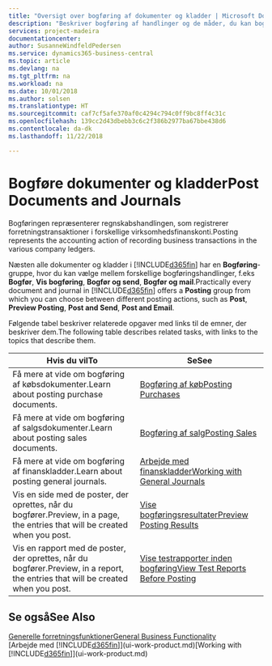 ```yaml
---
title: "Oversigt over bogføring af dokumenter og kladder | Microsoft Docs"
description: "Beskriver bogføring af handlinger og de måder, du kan bogføre dokumenter og kladder."
services: project-madeira
documentationcenter: 
author: SusanneWindfeldPedersen
ms.service: dynamics365-business-central
ms.topic: article
ms.devlang: na
ms.tgt_pltfrm: na
ms.workload: na
ms.date: 10/01/2018
ms.author: solsen
ms.translationtype: HT
ms.sourcegitcommit: caf7cf5afe370af0c4294c794c0ff9bc8ff4c31c
ms.openlocfilehash: 139cc2d43dbebb3c6c2f386b2977ba67bbe438d6
ms.contentlocale: da-dk
ms.lasthandoff: 11/22/2018

---
```

# <a name="post-documents-and-journals"></a><span data-ttu-id="b2574-103">Bogføre dokumenter og kladder</span><span class="sxs-lookup"><span data-stu-id="b2574-103">Post Documents and Journals</span></span>
<span data-ttu-id="b2574-104">Bogføringen repræsenterer regnskabshandlingen, som registrerer forretningstransaktioner i forskellige virksomhedsfinanskonti.</span><span class="sxs-lookup"><span data-stu-id="b2574-104">Posting represents the accounting action of recording business transactions in the various company ledgers.</span></span>

<span data-ttu-id="b2574-105">Næsten alle dokumenter og kladder i [!INCLUDE[d365fin](includes/d365fin_md.md)] har en **Bogføring**-gruppe, hvor du kan vælge mellem forskellige bogføringshandlinger, f.eks **Bogfør**, **Vis bogføring**, **Bogfør og send**, **Bogfør og mail**.</span><span class="sxs-lookup"><span data-stu-id="b2574-105">Practically every document and journal in [!INCLUDE[d365fin](includes/d365fin_md.md)] offers a **Posting** group from which you can choose between different posting actions, such as **Post**, **Preview Posting**, **Post and Send**, **Post and Email**.</span></span>

<span data-ttu-id="b2574-106">Følgende tabel beskriver relaterede opgaver med links til de emner, der beskriver dem.</span><span class="sxs-lookup"><span data-stu-id="b2574-106">The following table describes related tasks, with links to the topics that describe them.</span></span>

| <span data-ttu-id="b2574-107">Hvis du vil</span><span class="sxs-lookup"><span data-stu-id="b2574-107">To</span></span> | <span data-ttu-id="b2574-108">Se</span><span class="sxs-lookup"><span data-stu-id="b2574-108">See</span></span> |
| --- | --- |
| <span data-ttu-id="b2574-109">Få mere at vide om bogføring af købsdokumenter.</span><span class="sxs-lookup"><span data-stu-id="b2574-109">Learn about posting purchase documents.</span></span> |[<span data-ttu-id="b2574-110">Bogføring af køb</span><span class="sxs-lookup"><span data-stu-id="b2574-110">Posting Purchases</span></span>](ui-post-purchases.md) |
| <span data-ttu-id="b2574-111">Få mere at vide om bogføring af salgsdokumenter.</span><span class="sxs-lookup"><span data-stu-id="b2574-111">Learn about posting sales documents.</span></span> |[<span data-ttu-id="b2574-112">Bogføring af salg</span><span class="sxs-lookup"><span data-stu-id="b2574-112">Posting Sales</span></span>](ui-post-sales.md) |
| <span data-ttu-id="b2574-113">Få mere at vide om bogføring af finanskladder.</span><span class="sxs-lookup"><span data-stu-id="b2574-113">Learn about posting general journals.</span></span> |[<span data-ttu-id="b2574-114">Arbejde med finanskladder</span><span class="sxs-lookup"><span data-stu-id="b2574-114">Working with General Journals</span></span>](ui-work-general-journals.md) |
| <span data-ttu-id="b2574-115">Vis en side med de poster, der oprettes, når du bogfører.</span><span class="sxs-lookup"><span data-stu-id="b2574-115">Preview, in a page, the entries that will be created when you post.</span></span> |[<span data-ttu-id="b2574-116">Vise bogføringsresultater</span><span class="sxs-lookup"><span data-stu-id="b2574-116">Preview Posting Results</span></span>](ui-how-preview-post-results.md) |
| <span data-ttu-id="b2574-117">Vis en rapport med de poster, der oprettes, når du bogfører.</span><span class="sxs-lookup"><span data-stu-id="b2574-117">Preview, in a report, the entries that will be created when you post.</span></span> |[<span data-ttu-id="b2574-118">Vise testrapporter inden bogføring</span><span class="sxs-lookup"><span data-stu-id="b2574-118">View Test Reports Before Posting</span></span>](ui-how-view-test-reports-posting.md) |

## <a name="see-also"></a><span data-ttu-id="b2574-119">Se også</span><span class="sxs-lookup"><span data-stu-id="b2574-119">See Also</span></span>
[<span data-ttu-id="b2574-120">Generelle forretningsfunktioner</span><span class="sxs-lookup"><span data-stu-id="b2574-120">General Business Functionality</span></span>](ui-across-business-areas.md)  
<span data-ttu-id="b2574-121">[Arbejde med [!INCLUDE[d365fin](includes/d365fin_md.md)]](ui-work-product.md)</span><span class="sxs-lookup"><span data-stu-id="b2574-121">[Working with [!INCLUDE[d365fin](includes/d365fin_md.md)]](ui-work-product.md)</span></span>


